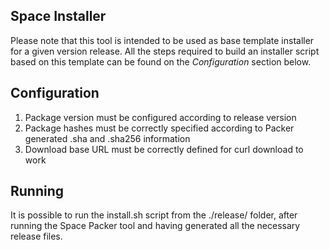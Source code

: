 Space Installer
---------------

Please note that this tool is intended to be used as base template installer for a given version release. All the steps required to build an installer script based on this template can be found on the _Configuration_ section below.

## Configuration

1. Package version must be configured according to release version
2. Package hashes must be correctly specified according to Packer generated .sha and .sha256 information
3. Download base URL must be correctly defined for curl download to work

## Running

It is possible to run the install.sh script from the ./release/<version> folder, after running the Space Packer tool and having generated all the necessary release files.

